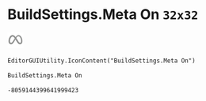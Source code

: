 # BuildSettings.Meta On `32x32`
<img src="/img/BuildSettings.Meta%20On.png" width=32 height=32>

``` CSharp
EditorGUIUtility.IconContent("BuildSettings.Meta On")
```
```
BuildSettings.Meta On
```
```
-8059144399641999423
```
